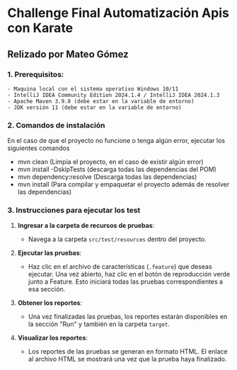 # Challenge Final Automatización Apis con Karate
## Relizado por Mateo Gómez

### 1. Prerequisitos:
	- Maquina local con el sistema operativo Windows 10/11
	- IntelliJ IDEA Community Edition 2024.1.4 / IntelliJ IDEA 2024.1.3
	- Apache Maven 3.9.8 (debe estar en la variable de entorno)
	- JDK versión 11 (debe estar en la variable de entorno)

### 2. Comandos de instalación
   En el caso de que el proyecto no funcione o tenga algún error, ejecutar los siguientes comandos
   - mvn clean (Limpia el proyecto, en el caso de existir algún error)
   - mvn install -DskipTests (descarga todas las dependencias del POM)
   - mvn dependency:resolve (Descarga todas las dependencias)
   - mvn install (Para compilar y empaquetar el proyecto además de resolver las dependencias)

### 3. Instrucciones para ejecutar los test

   1. **Ingresar a la carpeta de recursos de pruebas**:
      - Navega a la carpeta `src/test/resources` dentro del proyecto.

   2. **Ejecutar las pruebas**:
      - Haz clic en el archivo de características (`.feature`) que deseas ejecutar. Una vez abierto, haz clic en el botón de reproducción verde junto a Feature. Esto iniciará todas las pruebas correspondientes a esa sección.

   3. **Obtener los reportes**:
      - Una vez finalizadas las pruebas, los reportes estarán disponibles en la sección "Run" y también en la carpeta `target`.

   4. **Visualizar los reportes**:
      - Los reportes de las pruebas se generan en formato HTML. El enlace al archivo HTML se mostrará una vez que la prueba haya finalizado.


